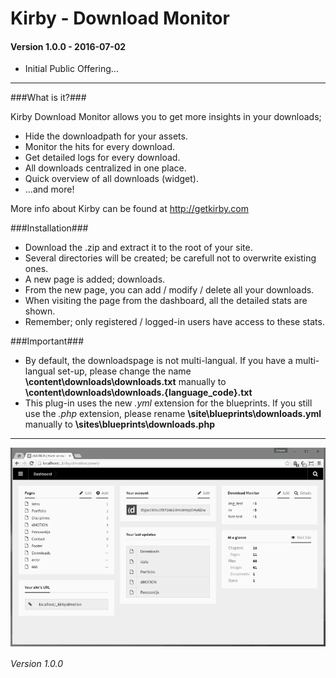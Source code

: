 # Kirby - Download Monitor

#### Version 1.0.0 - 2016-07-02

- Initial Public Offering...

****

###What is it?###

Kirby Download Monitor allows you to get more insights in your downloads;

- Hide the downloadpath for your assets.
- Monitor the hits for every download.
- Get detailed logs for every download.
- All downloads centralized in one place.
- Quick overview of all downloads (widget).
- ...and more!

More info about Kirby can be found at http://getkirby.com

###Installation###

- Download the .zip and extract it to the root of your site.
- Several directories will be created; be carefull not to overwrite existing ones.
- A new page is added; downloads.
- From the new page, you can add / modify / delete all your downloads.
- When visiting the page from the dashboard, all the detailed stats are shown.
- Remember; only registered / logged-in users have access to these stats.

###Important###

- By default, the downloadspage is not multi-langual. If you have a multi-langual set-up, please change the name **\content\downloads\downloads.txt** manually to **\content\downloads\downloads.{language_code}.txt**
- This plug-in uses the new *.yml* extension for the blueprints. If you still use the *.php* extension, please rename **\site\blueprints\downloads.yml** manually to **\sites\blueprints\downloads.php**

****

![Kirby - Download Monitor](kirby-download-monitor.gif "Kirby - Download Monitor")

*Version 1.0.0*